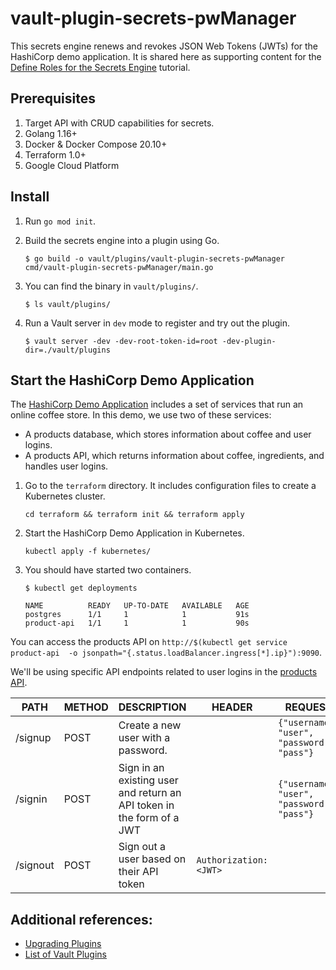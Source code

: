 # vault-plugin-secrets-pwManager

This secrets engine renews and revokes JSON Web Tokens (JWTs)
for the HashiCorp demo application. It is shared here as
supporting content for the [Define Roles for the Secrets Engine](https://developer.hashicorp.com/vault/tutorials/custom-secrets-engine/custom-secrets-engine-role) tutorial.
## Prerequisites

1. Target API with CRUD capabilities for secrets.
1. Golang 1.16+
1. Docker &  Docker Compose 20.10+
1. Terraform 1.0+
1. Google Cloud Platform

## Install

1. Run `go mod init`.

1. Build the secrets engine into a plugin using Go.
   ```shell
   $ go build -o vault/plugins/vault-plugin-secrets-pwManager cmd/vault-plugin-secrets-pwManager/main.go
   ```

1. You can find the binary in `vault/plugins/`.
   ```shell
   $ ls vault/plugins/
   ```

1. Run a Vault server in `dev` mode to register and try out the plugin.
   ```shell
   $ vault server -dev -dev-root-token-id=root -dev-plugin-dir=./vault/plugins
   ```

## Start the HashiCorp Demo Application

The [HashiCorp Demo Application](https://github.com/hashicorp-demoapp)
includes a set of services that run
an online coffee store. In this demo, we use two of these services:

- A products database, which stores information about coffee and
  user logins.
- A products API, which returns information about coffee, ingredients,
  and handles user logins.

1. Go to the `terraform` directory. It includes configuration files
   to create a Kubernetes cluster.
   ```shell
   cd terraform && terraform init && terraform apply
   ```

1. Start the HashiCorp Demo Application in Kubernetes.
   ```shell
   kubectl apply -f kubernetes/
   ```

1. You should have started two containers.
   ```shell
   $ kubectl get deployments

   NAME          READY   UP-TO-DATE   AVAILABLE   AGE
   postgres      1/1     1            1           91s
   product-api   1/1     1            1           90s
   ```

You can access the products API
on `http://$(kubectl get service product-api  -o jsonpath="{.status.loadBalancer.ingress[*].ip}"):9090`.

We'll be using specific API endpoints related to user
logins in the [products API](https://github.com/hashicorp-demoapp/product-api-go).

| PATH | METHOD | DESCRIPTION | HEADER | REQUEST | RESPONSE |
| ----------- | ----------- | ----------- | ----------- | ----------- | ----------- |
| /signup | POST | Create a new user with a password. | | `{"username": "user", "password": "pass"}` | `{"UserID":1,"Username":"user","token":"<JWT>"}` |
| /signin | POST | Sign in an existing user and return an API token in the form of a JWT | | `{"username": "user", "password": "pass"}` | `{"UserID":1,"Username":"user","token":"<JWT>"}` |
| /signout | POST | Sign out a user based on their API token | `Authorization:<JWT>` | | `Signed out user` |

## Additional references:

- [Upgrading Plugins](https://www.vaultproject.io/docs/upgrading/plugins)
- [List of Vault Plugins](https://www.vaultproject.io/docs/plugin-portal)
